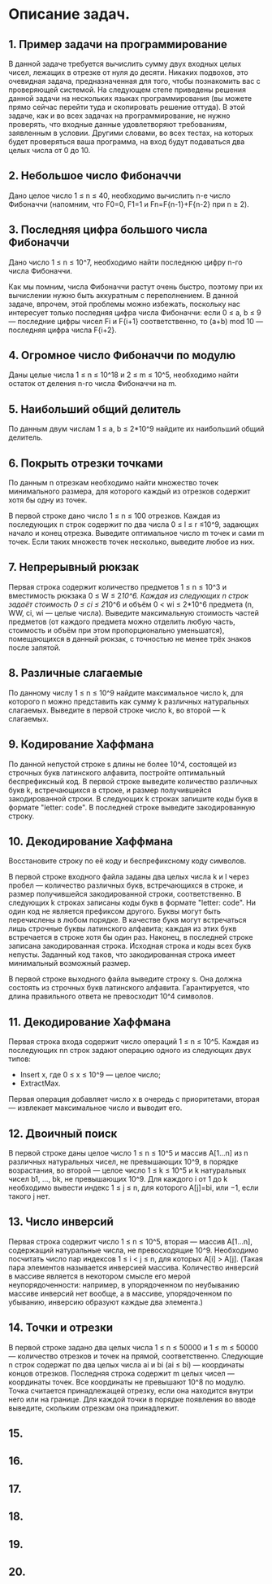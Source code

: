 # Описание задач.

## 1. Пример задачи на программирование

В данной задаче требуется вычислить сумму двух входных целых чисел, лежащих в отрезке от нуля до десяти. Никаких 
подвохов, это очевидная задача, предназначенная для того, чтобы познакомить вас с проверяющей системой. На следующем 
степе приведены решения данной задачи на нескольких языках программирования (вы можете прямо сейчас перейти туда и 
скопировать решение оттуда). В этой задаче, как и во всех задачах на программирование, не нужно проверять, что входные 
данные удовлетворяют требованиям, заявленным в условии. Другими словами, во всех тестах, на которых будет проверяться 
ваша программа, на вход будут подаваться два целых числа от 0 до 10.

## 2. Небольшое число Фибоначчи

Дано целое число 1 ≤ n ≤ 40, необходимо вычислить n-е число Фибоначчи (напомним, что F0=0, F1=1 и Fn=F{n-1}+F{n-2} при
n ≥ 2).

## 3. Последняя цифра большого числа Фибоначчи

Дано число 1 ≤ n ≤ 10^7, необходимо найти последнюю цифру n-го числа Фибоначчи.

Как мы помним, числа Фибоначчи растут очень быстро, поэтому при их вычислении нужно быть аккуратным с переполнением. В 
данной задаче, впрочем, этой проблемы можно избежать, поскольку нас интересует только последняя цифра числа Фибоначчи: 
если 0 ≤ a, b ≤ 9 — последние цифры чисел Fi и F{i+1} соответственно, то (a+b) mod 10 — последняя цифра числа F{i+2}.

## 4. Огромное число Фибоначчи по модулю

Даны целые числа 1 ≤ n ≤ 10^18 и 2 ≤ m ≤ 10^5, необходимо найти остаток от деления n-го числа Фибоначчи на m.

## 5. Наибольший общий делитель

По данным двум числам 1 ≤ a, b ≤ 2*10^9 найдите их наибольший общий делитель.

## 6. Покрыть отрезки точками

По данным n отрезкам необходимо найти множество точек минимального размера, для которого каждый из отрезков содержит 
хотя бы одну из точек.

В первой строке дано число 1 ≤ n ≤ 100 отрезков. Каждая из последующих n строк содержит по два числа 0 ≤ l ≤ r ≤10^9, 
задающих начало и конец отрезка. Выведите оптимальное число m точек и сами m точек. Если таких множеств точек несколько,
выведите любое из них.

## 7. Непрерывный рюкзак

Первая строка содержит количество предметов 1 ≤ n ≤ 10^3 и вместимость рюкзака 0 ≤ W ≤ 2*10^6. Каждая из следующих n 
строк задаёт стоимость 0 ≤ ci ≤ 2*10^6 и объём 0 < wi ≤ 2*10^6 предмета (n, WW, ci, wi — целые числа). Выведите 
максимальную стоимость частей предметов (от каждого предмета можно отделить любую часть, стоимость и объём при этом 
пропорционально уменьшатся), помещающихся в данный рюкзак, с точностью не менее трёх знаков после запятой.

## 8. Различные слагаемые

По данному числу 1 ≤ n ≤ 10^9 найдите максимальное число k, для которого n можно представить как сумму k различных 
натуральных слагаемых. Выведите в первой строке число k, во второй — k слагаемых.

## 9. Кодирование Хаффмана

По данной непустой строке s длины не более 10^4, состоящей из строчных букв латинского алфавита, постройте оптимальный 
беспрефиксный код. В первой строке выведите количество различных букв k, встречающихся в строке, и размер получившейся 
закодированной строки. В следующих k строках запишите коды букв в формате "letter: code". В последней строке выведите 
закодированную строку.

## 10. Декодирование Хаффмана

Восстановите строку по её коду и беспрефиксному коду символов. 

В первой строке входного файла заданы два целых числа k и l через пробел — количество различных букв, встречающихся в 
строке, и размер получившейся закодированной строки, соответственно. В следующих k строках записаны коды букв в формате
"letter: code". Ни один код не является префиксом другого. Буквы могут быть перечислены в любом порядке. В качестве букв 
могут встречаться лишь строчные буквы латинского алфавита; каждая из этих букв встречается в строке хотя бы один раз. 
Наконец, в последней строке записана закодированная строка. Исходная строка и коды всех букв непусты. Заданный код 
таков, что закодированная строка имеет минимальный возможный размер.

В первой строке выходного файла выведите строку s. Она должна состоять из строчных букв латинского алфавита. 
Гарантируется, что длина правильного ответа не превосходит 10^4 символов.

## 11. Декодирование Хаффмана

Первая строка входа содержит число операций 1 ≤ n ≤ 10^5. Каждая из последующих nn строк задают операцию одного из 
следующих двух типов:
- Insert x, где 0 ≤ x ≤ 10^9 — целое число;
- ExtractMax.

Первая операция добавляет число x в очередь с приоритетами, вторая — извлекает максимальное число и выводит его.

## 12. Двоичный поиск

В первой строке даны целое число 1 ≤ n ≤ 10^5 и массив A\[1…n] из n различных натуральных чисел, не превышающих 10^9, 
в порядке возрастания, во второй — целое число 1 ≤ k ≤ 10^5 и k натуральных чисел b1, ..., bk, не превышающих 10^9. 
Для каждого i от 1 до k необходимо вывести индекс 1 ≤ j ≤ n, для которого A\[j]=bi, или −1, если такого j нет.

## 13. Число инверсий

Первая строка содержит число 1 ≤ n ≤ 10^5, вторая — массив A\[1…n], содержащий натуральные числа, не превосходящие 10^9.
Необходимо посчитать число пар индексов 1 ≤ i < j ≤ n, для которых A\[i] > A\[j]. (Такая пара элементов называется 
инверсией массива. Количество инверсий в массиве является в некотором смысле его мерой неупорядоченности: например, в 
упорядоченном по неубыванию массиве инверсий нет вообще, а в массиве, упорядоченном по убыванию, инверсию образуют 
каждые два элемента.)

## 14. Точки и отрезки

В первой строке задано два целых числа 1 ≤ n ≤ 50000 и 1 ≤ m ≤ 50000 — количество отрезков и точек на прямой, 
соответственно. Следующие n строк содержат по два целых числа ai и bi (ai ≤ bi) — координаты концов отрезков. Последняя 
строка содержит m целых чисел — координаты точек. Все координаты не превышают 10^8 по модулю. Точка считается 
принадлежащей отрезку, если она находится внутри него или на границе. Для каждой точки в порядке появления во вводе 
выведите, скольким отрезкам она принадлежит.

## 15.

## 16.

## 17.

## 18.

## 19.

## 20.